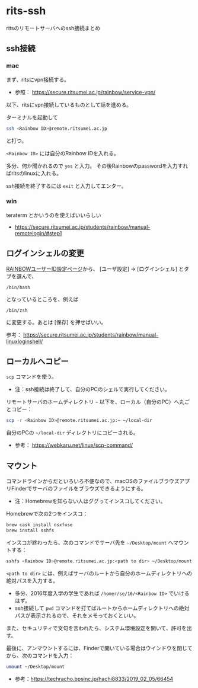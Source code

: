# rits-ssh
ritsのリモートサーバへのssh接続まとめ

## ssh接続

### mac

まず、ritsにvpn接続する。
- 参照： https://secure.ritsumei.ac.jp/rainbow/service-vpn/

以下、ritsにvpn接続しているものとして話を進める。

ターミナルを起動して
```sh
ssh <Rainbow ID>@remote.ritsumei.ac.jp
```
と打つ。

`<Rainbow ID>` には自分のRainbow IDを入れる。

多分、何か聞かれるので `yes` と入力。
その後Rainbowのpasswordを入力すればritsのlinuxに入れる。

ssh接続を終了するには `exit` と入力してエンター。

### win

teraterm とかいうのを使えばいいらしい
- https://secure.ritsumei.ac.jp/students/rainbow/manual-remotelogin/#step1

## ログインシェルの変更

[RAINBOWユーザーID設定ページ](https://idminfo.ritsumei.ac.jp/webmtn/sso-joint)から、
[ユーザ設定] -> [ログインシェル] とタブを選んで、
```
/bin/bash
```
となっているところを、例えば
```
/bin/zsh
```
に変更する。あとは [保存] を押せばいい。

参考： https://secure.ritsumei.ac.jp/students/rainbow/manual-linuxloginshell/

## ローカルへコピー

`scp` コマンドを使う。

- 注：ssh接続は終了して、自分のPCのシェルで実行してください。

リモートサーバのホームディレクトリ `~` 以下を、ローカル（自分のPC）へ丸ごとコピー：

```sh
scp -r <Rainbow ID>@remote.ritsumei.ac.jp:~ ~/local-dir
```

自分のPCの `~/local-dir` ディレクトリにコピーされる。

- 参考： https://webkaru.net/linux/scp-command/

## マウント

コマンドラインからだといろいろ不便なので、macOSのファイルブラウズアプリFinderでサーバのファイルをブラウズできるようにする。

- 注：Homebrewを知らない人はググってインスコしてください。

Homebrewで次の2つをインスコ：

```sh
brew cask install osxfuse
brew install sshfs
```

インスコが終わったら、次のコマンドでサーバ先を `~/Desktop/mount` へマウントする：

```sh
sshfs <Rainbow ID>@remote.ritsumei.ac.jp:<path to dir> ~/Desktop/mount
```

`<path to dir>` には、例えばサーバのルートから自分のホームディレクトリへの絶対パスを入力する。

- 多分、2016年度入学の学生であれば `/homer/se/16/<Rainbow ID>` でいけるはず。
- ssh接続して `pwd` コマンドを打てばルートからホームディレクトリへの絶対パスが表示されるので、それをメモっておくといい。

また、セキュリティで文句を言われたら、システム環境設定を開いて、許可を出す。

最後に、アンマウントするには、Finderで開いている場合はウインドウを閉じてから、次のコマンドを入力：

```sh
umount ~/Desktop/mount
```

- 参考：https://techracho.bpsinc.jp/hachi8833/2019_02_05/66454

